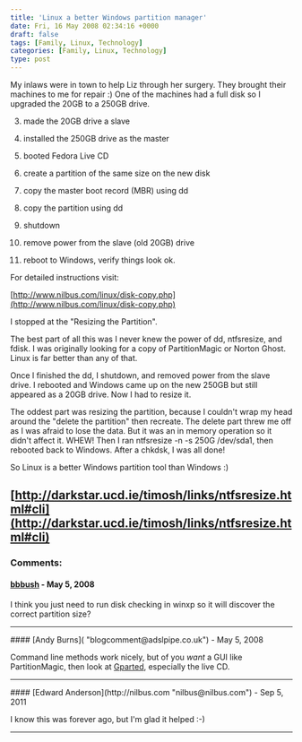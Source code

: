 ```yaml
---
title: 'Linux a better Windows partition manager'
date: Fri, 16 May 2008 02:34:16 +0000
draft: false
tags: [Family, Linux, Technology]
categories: [Family, Linux, Technology]
type: post
---
```


My inlaws were in town to help Liz through her surgery. They brought their machines to me for repair :) One of the machines had a full disk so I upgraded the 20GB to a 250GB drive.

3.  made the 20GB drive a slave

6.  installed the 250GB drive as the master

9.  booted Fedora Live CD

12.  create a partition of the same size on the new disk

15.  copy the master boot record (MBR) using dd

18.  copy the partition using dd

21.  shutdown

24.  remove power from the slave (old 20GB) drive

27.  reboot to Windows, verify things look ok.

For detailed instructions visit:

[http://www.nilbus.com/linux/disk-copy.php](http://www.nilbus.com/linux/disk-copy.php)

I stopped at the "Resizing the Partition".

The best part of all this was I never knew the power of dd, ntfsresize, and fdisk. I was originally looking for a copy of PartitionMagic or Norton Ghost. Linux is far better than any of that.

Once I finished the dd, I shutdown, and removed power from the slave drive. I rebooted and Windows came up on the new 250GB but still appeared as a 20GB drive. Now I had to resize it.

The oddest part was resizing the partition, because I couldn't wrap my head around the "delete the partition" then recreate. The delete part threw me off as I was afraid to lose the data. But it was an in memory operation so it didn't affect it. WHEW! Then I ran ntfsresize -n -s 250G /dev/sda1, then rebooted back to Windows. After a chkdsk, I was all done!

So Linux is a better Windows partition tool than Windows :)

[http://darkstar.ucd.ie/timosh/links/ntfsresize.html#cli](http://darkstar.ucd.ie/timosh/links/ntfsresize.html#cli)
---
### Comments:
#### [bbbush](http://bbbush.livejournal.com "bbbush.yuan@gmail.com") - <time datetime="2008-05-16 01:22:38">May 5, 2008</time>

I think you just need to run disk checking in winxp so it will discover the correct partition size?
<hr />
#### [Andy Burns]( "blogcomment@adslpipe.co.uk") - <time datetime="2008-05-16 03:13:49">May 5, 2008</time>

Command line methods work nicely, but of you _want_ a GUI like PartitionMagic, then look at [Gparted](http://gparted.sourceforge.net/), especially the live CD.
<hr />
#### [Edward Anderson](http://nilbus.com "nilbus@nilbus.com") - <time datetime="2011-09-30 20:23:33">Sep 5, 2011</time>

I know this was forever ago, but I'm glad it helped :-)
<hr />
